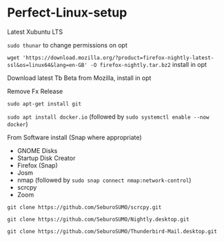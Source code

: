 # Perfect-Linux-setup

Latest Xubuntu LTS

```sudo thunar``` to change permissions on opt

```wget 'https://download.mozilla.org/?product=firefox-nightly-latest-ssl&os=linux64&lang=en-GB' -O firefox-nightly.tar.bz2``` install in opt

Download latest Tb Beta from Mozilla, install in opt

Remove Fx Release

```sudo apt-get install git``` 

```sudo apt install docker.io```  (followed by ```sudo systemctl enable --now docker```)

From Software install (Snap where appropriate)

* GNOME Disks
* Startup Disk Creator
* Firefox (Snap)
* Josm
* nmap (followed by ```sudo snap connect nmap:network-control```)
* scrcpy
* Zoom

```git clone https://github.com/SeburoSUMO/scrcpy.git```

```git clone https://github.com/SeburoSUMO/Nightly.desktop.git```

```git clone https://github.com/SeburoSUMO/Thunderbird-Mail.desktop.git```
